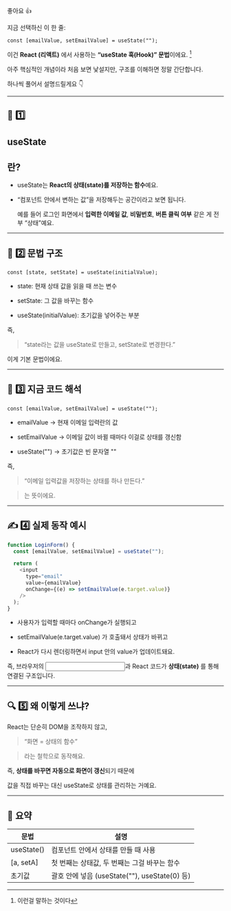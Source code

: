 좋아요 👍

지금 선택하신 이 한 줄:

```
const [emailValue, setEmailValue] = useState("");
```

이건 **React (리액트)** 에서 사용하는 **“useState 훅(Hook)” 문법**이에요. [^1]

아주 핵심적인 개념이라 처음 보면 낯설지만, 구조를 이해하면 정말 간단합니다.

하나씩 풀어서 설명드릴게요 👇

---

## **🧠 1️⃣** 

## **useState**

## **란?**

- useState는 **React의 상태(state)를 저장하는 함수**예요.
    
- “컴포넌트 안에서 변하는 값”을 저장해두는 공간이라고 보면 됩니다.
    
    예를 들어 로그인 화면에서 **입력한 이메일 값**, **비밀번호**, **버튼 클릭 여부** 같은 게 전부 “상태”예요.
    

---

## **🧩 2️⃣ 문법 구조**

```
const [state, setState] = useState(initialValue);
```

- state: 현재 상태 값을 읽을 때 쓰는 변수
    
- setState: 그 값을 바꾸는 함수
    
- useState(initialValue): 초기값을 넣어주는 부분
    

  

즉,

  

> “state라는 값을 useState로 만들고, setState로 변경한다.”

  

이게 기본 문법이에요.

---

## **📧 3️⃣ 지금 코드 해석**

```
const [emailValue, setEmailValue] = useState("");
```

- emailValue → 현재 이메일 입력란의 값
    
- setEmailValue → 이메일 값이 바뀔 때마다 이걸로 상태를 갱신함
    
- useState("") → 초기값은 빈 문자열 ""
    

  

즉,

  

> “이메일 입력값을 저장하는 상태를 하나 만든다.”

> 는 뜻이에요.

---

## **✍️ 4️⃣ 실제 동작 예시**

``` js
function LoginForm() {
  const [emailValue, setEmailValue] = useState("");

  return (
    <input
      type="email"
      value={emailValue}
      onChange={(e) => setEmailValue(e.target.value)}
    />
  );
}
```

- 사용자가 입력할 때마다 onChange가 실행되고
    
- setEmailValue(e.target.value) 가 호출돼서 상태가 바뀌고
    
- React가 다시 렌더링하면서 input 안의 value가 업데이트돼요.
  

즉, 브라우저의 <input>과 React 코드가 **상태(state)** 를 통해 연결된 구조입니다.

---

## **🔍 5️⃣ 왜 이렇게 쓰냐?**

  

React는 단순히 DOM을 조작하지 않고,

  

> “화면 = 상태의 함수”

> 라는 철학으로 동작해요.

  

즉, **상태를 바꾸면 자동으로 화면이 갱신**되기 때문에

값을 직접 바꾸는 대신 useState로 상태를 관리하는 거예요.

---

## **📘 요약**

|**문법**|**설명**|
|---|---|
|useState()|컴포넌트 안에서 상태를 만들 때 사용|
|[a, setA]|첫 번째는 상태값, 두 번째는 그걸 바꾸는 함수|
|초기값|괄호 안에 넣음 (useState(""), useState(0) 등)|

[^1]: 이런걸 말하는 것이다
